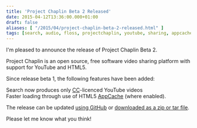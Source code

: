 ```yaml
---
title: 'Project Chaplin Beta 2 Released'
date: 2015-04-12T13:36:00.000+01:00
draft: false
aliases: [ "/2015/04/project-chaplin-beta-2-released.html" ]
tags: [search, audio, floss, projectchaplin, youtube, sharing, appcache, cc, videos, oss, free software, chaplin, open source, open, import, creativecommons, html5, video, github, project]
---
```


I'm pleased to announce the release of Project Chaplin Beta 2.  
  
Project Chaplin is an open source, free software video sharing platform with support for YouTube and HTML5.  
  
Since release beta 1, the following features have been added:  
  
Search now produces only [CC](https://creativecommons.org/)\-licenced YouTube videos  
Faster loading through use of HTML5 [AppCache](http://www.html5rocks.com/en/tutorials/appcache/beginner/) (where enabled).  
  
The release can be updated [using GitHub](https://github.com/dandart/projectchaplin) or [downloaded as a zip or tar file](https://github.com/dandart/projectchaplin/releases/tag/beta2).  
  
Please let me know what you think!